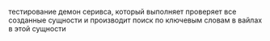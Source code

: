 тестирование демон серивса, который выполняет проверяет все созданные сущности и производит поиск по ключевым словам в вайлах в этой сущности

